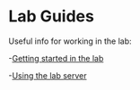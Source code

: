 # Lab Guides

Useful info for working in the lab:

-[Getting started in the lab](https://github.com/BisanzLab/LabGuides/blob/main/GettingStarted.md)

-[Using the lab server](https://github.com/BisanzLab/LabGuides/blob/main/LabServer.md)
